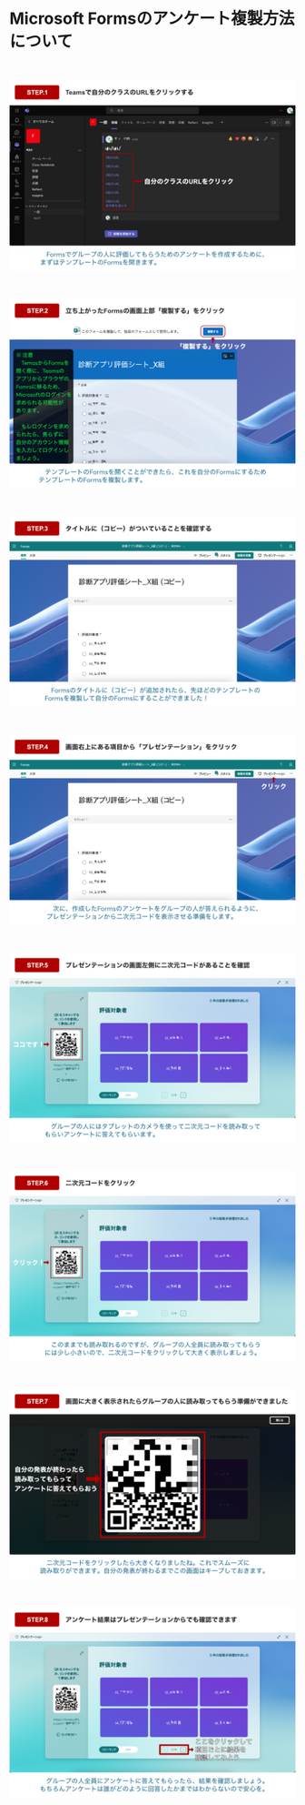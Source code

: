 # Microsoft Formsのアンケート複製方法について

<br>

![step1](./image/step1.png)

<br>

![step2](./image/step2.png)

<br>

![step3](./image/step3.png)

<br>

![step4](./image/step4.png)

<br>

![step5](./image/step5.png)

<br>

![step6](./image/step6.png)

<br>

![step7](./image/step7.png)

<br>

![step8](./image/step8.png)
